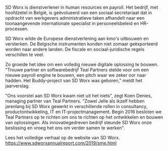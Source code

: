 <!-- title: Teal Partners in jaarverslag SD Worx -->
<!-- author: Koen Denies -->
<!-- date: 2020-05-28 -->
<!-- intro: Teal Partners krijgt een mooie vermelding in het jaarverslag van SD Worx. Het document schetst hoe de samenwerking tot stand kwam en wat het uiteindelijke resultaat is.  -->
<!-- img: /assets/img/blogimages/smeDigitalHeader.jpg -->

SD Worx is dienstverlener in human resources en payroll. Het bedrijf, met hoofdzetel in België, is geëvolueerd van een sociaal secretariaat dat in opdracht van werkgevers administratieve taken afhandelt naar een toonaangevende internationale specialist in personeelsbeleid en HR-processen.

SD Worx wilde de Europese dienstverlening aan kmo's uitbouwen en versterken. De Belgische instrumenten konden niet zomaar geëxporteerd worden naar andere landen. De fiscale en sociaal-juridische regels verschillen te veel. 

Zo groeide het idee om een volledig nieuwe digitale oplossing te bouwen. "Trouwe partner en softwarebedrijf Teal Partners stelde voor om een nieuwe payroll engine te bouwen, een pitch waar we zeker oor naar hadden. Het Buddy-project van SD Worx was geboren," meldt het jaarverslag. 

"Ons voorstel aan SD Worx kwam niet uit het niets", zegt Koen Denies, managing partner van Teal Partners. "Zowel Jelle als ikzelf hebben jarenlang bij SD Worx gewerkt in verschillende rollen in consultancy, productontwikkeling, IT en IT-projectmanagement. Begin 2016 besloten we Teal Partners op te richten om ons te richten op het ontwikkelen en bouwen van oplossingen. Als innovatiegedreven bedrijf steunde SD Worx onze beslissing en vroeg het ons om verder samen te werken".



Lees het volledige verhaal op de website van SD Worx.
<https://www.sdworxannualreport.com/2019/sme.html>